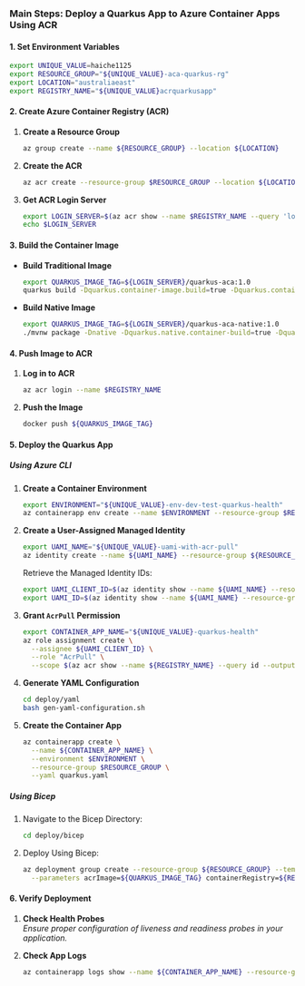 ### Main Steps: Deploy a Quarkus App to Azure Container Apps Using ACR

#### 1. Set Environment Variables

```bash
export UNIQUE_VALUE=haiche1125
export RESOURCE_GROUP="${UNIQUE_VALUE}-aca-quarkus-rg"
export LOCATION="australiaeast"
export REGISTRY_NAME="${UNIQUE_VALUE}acrquarkusapp"
```

#### 2. Create Azure Container Registry (ACR)

1. **Create a Resource Group**  
   ```bash
   az group create --name ${RESOURCE_GROUP} --location ${LOCATION}
   ```

2. **Create the ACR**  
   ```bash
   az acr create --resource-group $RESOURCE_GROUP --location ${LOCATION} --name $REGISTRY_NAME --sku Basic
   ```

3. **Get ACR Login Server**  
   ```bash
   export LOGIN_SERVER=$(az acr show --name $REGISTRY_NAME --query 'loginServer' --output tsv)
   echo $LOGIN_SERVER
   ```

#### 3. Build the Container Image

- **Build Traditional Image**  
   ```bash
   export QUARKUS_IMAGE_TAG=${LOGIN_SERVER}/quarkus-aca:1.0
   quarkus build -Dquarkus.container-image.build=true -Dquarkus.container-image.image=${QUARKUS_IMAGE_TAG}
   ```

- **Build Native Image**  
   ```bash
   export QUARKUS_IMAGE_TAG=${LOGIN_SERVER}/quarkus-aca-native:1.0
   ./mvnw package -Dnative -Dquarkus.native.container-build=true -Dquarkus.container-image.build=true -Dquarkus.container-image.image=${QUARKUS_IMAGE_TAG}
   ```

#### 4. Push Image to ACR

1. **Log in to ACR**  
   ```bash
   az acr login --name $REGISTRY_NAME
   ```

2. **Push the Image**  
   ```bash
   docker push ${QUARKUS_IMAGE_TAG}
   ```

#### 5. Deploy the Quarkus App

##### **Using Azure CLI**

1. **Create a Container Environment**  
   ```bash
   export ENVIRONMENT="${UNIQUE_VALUE}-env-dev-test-quarkus-health"
   az containerapp env create --name $ENVIRONMENT --resource-group $RESOURCE_GROUP --location $LOCATION
   ```

2. **Create a User-Assigned Managed Identity**  
   ```bash
   export UAMI_NAME="${UNIQUE_VALUE}-uami-with-acr-pull"
   az identity create --name ${UAMI_NAME} --resource-group ${RESOURCE_GROUP}
   ```

   Retrieve the Managed Identity IDs:  
   ```bash
   export UAMI_CLIENT_ID=$(az identity show --name ${UAMI_NAME} --resource-group ${RESOURCE_GROUP} --query "clientId" --output tsv)
   export UAMI_ID=$(az identity show --name ${UAMI_NAME} --resource-group ${RESOURCE_GROUP} --query "id" --output tsv)
   ```

3. **Grant `AcrPull` Permission**  
   ```bash
   export CONTAINER_APP_NAME="${UNIQUE_VALUE}-quarkus-health"
   az role assignment create \
     --assignee ${UAMI_CLIENT_ID} \
     --role "AcrPull" \
     --scope $(az acr show --name ${REGISTRY_NAME} --query id --output tsv)
   ```

4. **Generate YAML Configuration**  
   ```bash
   cd deploy/yaml
   bash gen-yaml-configuration.sh
   ```

5. **Create the Container App**  
   ```bash
   az containerapp create \
     --name ${CONTAINER_APP_NAME} \
     --environment $ENVIRONMENT \
     --resource-group $RESOURCE_GROUP \
     --yaml quarkus.yaml
   ```

##### **Using Bicep**

1. Navigate to the Bicep Directory:  
   ```bash
   cd deploy/bicep
   ```

2. Deploy Using Bicep:  
   ```bash
   az deployment group create --resource-group ${RESOURCE_GROUP} --template-file main.bicep \
     --parameters acrImage=${QUARKUS_IMAGE_TAG} containerRegistry=${REGISTRY_NAME}
   ```

#### 6. Verify Deployment

1. **Check Health Probes**  
   _Ensure proper configuration of liveness and readiness probes in your application._

2. **Check App Logs**  
   ```bash
   az containerapp logs show --name ${CONTAINER_APP_NAME} --resource-group ${RESOURCE_GROUP}
   ```